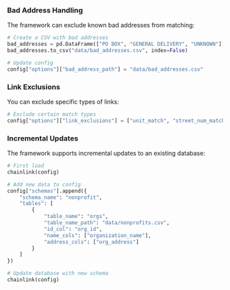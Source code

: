 ### Bad Address Handling

The framework can exclude known bad addresses from matching:

```python
# Create a CSV with bad addresses
bad_addresses = pd.DataFrame(["PO BOX", "GENERAL DELIVERY", "UNKNOWN"])
bad_addresses.to_csv("data/bad_addresses.csv", index=False)

# Update config
config["options"]["bad_address_path"] = "data/bad_addresses.csv"
```

### Link Exclusions

You can exclude specific types of links:

```python
# Exclude certain match types
config["options"]["link_exclusions"] = ["unit_match", "street_num_match"]
```

### Incremental Updates

The framework supports incremental updates to an existing database:

```python
# First load
chainlink(config)

# Add new data to config
config["schemas"].append({
    "schema_name": "nonprofit",
    "tables": [
        {
            "table_name": "orgs",
            "table_name_path": "data/nonprofits.csv",
            "id_col": "org_id",
            "name_cols": ["organization_name"],
            "address_cols": ["org_address"]
        }
    ]
})

# Update database with new schema
chainlink(config)
```